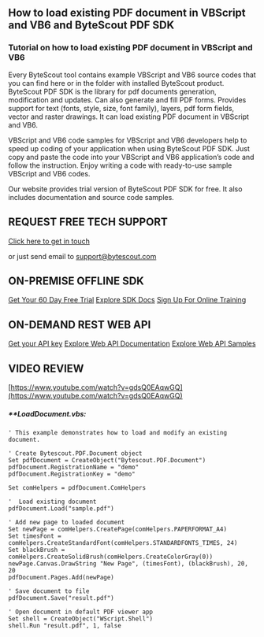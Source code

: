 ## How to load existing PDF document in VBScript and VB6 and ByteScout PDF SDK

### Tutorial on how to load existing PDF document in VBScript and VB6

Every ByteScout tool contains example VBScript and VB6 source codes that you can find here or in the folder with installed ByteScout product. ByteScout PDF SDK is the library for pdf documents generation, modification and updates. Can also generate and fill PDF forms. Provides support for text (fonts, style, size, font family), layers, pdf form fields, vector and raster drawings. It can load existing PDF document in VBScript and VB6.

VBScript and VB6 code samples for VBScript and VB6 developers help to speed up coding of your application when using ByteScout PDF SDK. Just copy and paste the code into your VBScript and VB6 application’s code and follow the instruction. Enjoy writing a code with ready-to-use sample VBScript and VB6 codes.

Our website provides trial version of ByteScout PDF SDK for free. It also includes documentation and source code samples.

## REQUEST FREE TECH SUPPORT

[Click here to get in touch](https://bytescout.zendesk.com/hc/en-us/requests/new?subject=ByteScout%20PDF%20SDK%20Question)

or just send email to [support@bytescout.com](mailto:support@bytescout.com?subject=ByteScout%20PDF%20SDK%20Question) 

## ON-PREMISE OFFLINE SDK 

[Get Your 60 Day Free Trial](https://bytescout.com/download/web-installer?utm_source=github-readme)
[Explore SDK Docs](https://bytescout.com/documentation/index.html?utm_source=github-readme)
[Sign Up For Online Training](https://academy.bytescout.com/)


## ON-DEMAND REST WEB API

[Get your API key](https://pdf.co/documentation/api?utm_source=github-readme)
[Explore Web API Documentation](https://pdf.co/documentation/api?utm_source=github-readme)
[Explore Web API Samples](https://github.com/bytescout/ByteScout-SDK-SourceCode/tree/master/PDF.co%20Web%20API)

## VIDEO REVIEW

[https://www.youtube.com/watch?v=gdsQ0EAqwGQ](https://www.youtube.com/watch?v=gdsQ0EAqwGQ)




<!-- code block begin -->

##### ****LoadDocument.vbs:**
    
```
' This example demonstrates how to load and modify an existing document.

' Create Bytescout.PDF.Document object
Set pdfDocument = CreateObject("Bytescout.PDF.Document")
pdfDocument.RegistrationName = "demo"
pdfDocument.RegistrationKey = "demo"

Set comHelpers = pdfDocument.ComHelpers

'  Load existing document
pdfDocument.Load("sample.pdf")
        
' Add new page to loaded document
Set newPage = comHelpers.CreatePage(comHelpers.PAPERFORMAT_A4)
Set timesFont = comHelpers.CreateStandardFont(comHelpers.STANDARDFONTS_TIMES, 24)
Set blackBrush = comHelpers.CreateSolidBrush(comHelpers.CreateColorGray(0))
newPage.Canvas.DrawString "New Page", (timesFont), (blackBrush), 20, 20
pdfDocument.Pages.Add(newPage)

' Save document to file
pdfDocument.Save("result.pdf")

' Open document in default PDF viewer app
Set shell = CreateObject("WScript.Shell")
shell.Run "result.pdf", 1, false

```

<!-- code block end -->